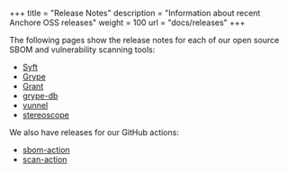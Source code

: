 +++
title = "Release Notes"
description = "Information about recent Anchore OSS releases"
weight = 100
url = "docs/releases"
+++

The following pages show the release notes for each of our open source SBOM and vulnerability scanning tools:

- [Syft](/docs/releases/syft/)
- [Grype](/docs/releases/grype/)
- [Grant](/docs/releases/grant/)
- [grype-db](/docs/releases/grype-db/)
- [vunnel](/docs/releases/vunnel/)
- [stereoscope](/docs/releases/stereoscope/)

We also have releases for our GitHub actions:

- [sbom-action](/docs/releases/sbom-action/)
- [scan-action](/docs/releases/scan-action/)
